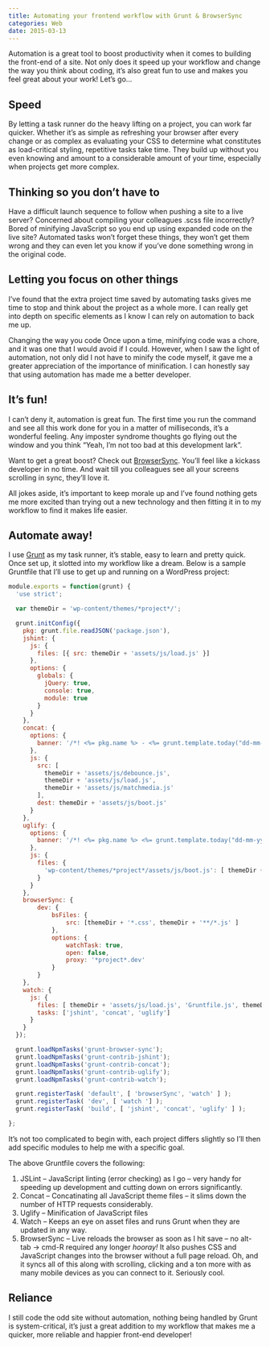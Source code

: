 ```yaml
---
title: Automating your frontend workflow with Grunt & BrowserSync
categories: Web
date: 2015-03-13
---
```


Automation is a great tool to boost productivity when it comes to building the front-end of a site. Not only does it speed up your workflow and change the way you think about coding, it’s also great fun to use and makes you feel great about your work! Let’s go…

## Speed
By letting a task runner do the heavy lifting on a project, you can work far quicker. Whether it’s as simple as refreshing your browser after every change or as complex as evaluating your CSS to determine what constitutes as load-critical styling, repetitive tasks take time. They build up without you even knowing and amount to a considerable amount of your time, especially when projects get more complex.

## Thinking so you don’t have to
Have a difficult launch sequence to follow when pushing a site to a live server? Concerned about compiling your colleagues .scss file incorrectly? Bored of minifying JavaScript so you end up using expanded code on the live site? Automated tasks won’t forget these things, they won’t get them wrong and they can even let you know if you’ve done something wrong in the original code.

## Letting you focus on other things
I’ve found that the extra project time saved by automating tasks gives me time to stop and think about the project as a whole more. I can really get into depth on specific elements as I know I can rely on automation to back me up.

Changing the way you code
Once upon a time, minifying code was a chore, and it was one that I would avoid if I could. However, when I saw the light of automation, not only did I not have to minify the code myself, it gave me a greater appreciation of the importance of minification. I can honestly say that using automation has made me a better developer.

## It’s fun!
I can’t deny it, automation is great fun. The first time you run the command and see all this work done for you in a matter of milliseconds, it’s a wonderful feeling. Any imposter syndrome thoughts go flying out the window and you think “Yeah, I’m not too bad at this development lark”.

Want to get a great boost? Check out [BrowserSync](https://browsersync.io/). You’ll feel like a kickass developer in no time. And wait till you colleagues see all your screens scrolling in sync, they’ll love it.

All jokes aside, it’s important to keep morale up and I’ve found nothing gets me more excited than trying out a new technology and then fitting it in to my workflow to find it makes life easier.

## Automate away!
I use [Grunt](https://gruntjs.com/) as my task runner, it’s stable, easy to learn and pretty quick. Once set up, it slotted into my workflow like a dream. Below is a sample Gruntfile that I’ll use to get up and running on a WordPress project:

```javascript
module.exports = function(grunt) {
  'use strict';

  var themeDir = 'wp-content/themes/*project*/';

  grunt.initConfig({
    pkg: grunt.file.readJSON('package.json'),
    jshint: {
      js: {
        files: [{ src: themeDir + 'assets/js/load.js' }]
      },
      options: {
        globals: {
          jQuery: true,
          console: true,
          module: true
        }
      }
    },
    concat: {
      options: {
        banner: '/*! <%= pkg.name %> - <%= grunt.template.today("dd-mm-yyyy") %> - concatenated */\n'
      },
      js: {
        src: [
          themeDir + 'assets/js/debounce.js',
          themeDir + 'assets/js/load.js',
          themeDir + 'assets/js/matchmedia.js'
        ],
        dest: themeDir + 'assets/js/boot.js'
      }
    },
    uglify: {
      options: {
        banner: '/*! <%= pkg.name %> <%= grunt.template.today("dd-mm-yyyy") %> - minified */\n'
      },
      js: {
        files: {
          'wp-content/themes/*project*/assets/js/boot.js': [ themeDir + 'assets/js/boot.js' ]
        }
      }
    },
    browserSync: {
        dev: {
            bsFiles: {
                src: [themeDir + '*.css', themeDir + '**/*.js' ]
            },
            options: {
                watchTask: true,
                open: false,
                proxy: '*project*.dev'
            }
        }
    },
    watch: {
      js: {
        files: [ themeDir + 'assets/js/load.js', 'Gruntfile.js', themeDir + 'style.css' ],
        tasks: ['jshint', 'concat', 'uglify']
      }
    }
  });

  grunt.loadNpmTasks('grunt-browser-sync');
  grunt.loadNpmTasks('grunt-contrib-jshint');
  grunt.loadNpmTasks('grunt-contrib-concat');
  grunt.loadNpmTasks('grunt-contrib-uglify');
  grunt.loadNpmTasks('grunt-contrib-watch');

  grunt.registerTask( 'default', [ 'browserSync', 'watch' ] );
  grunt.registerTask( 'dev', [ 'watch '] );
  grunt.registerTask( 'build', [ 'jshint', 'concat', 'uglify' ] );

};
```

It’s not too complicated to begin with, each project differs slightly so I’ll then add specific modules to help me with a specific goal.

The above Gruntfile covers the following:

1. JSLint – JavaScript linting (error checking) as I go – very handy for speeding up development and cutting down on errors significantly.
2. Concat – Concatinating all JavaScript theme files – it slims down the number of HTTP requests considerably.
3. Uglify – Minification of JavaScript files
4. Watch – Keeps an eye on asset files and runs Grunt when they are updated in any way.
5. BrowserSync – Live reloads the browser as soon as I hit save – no alt-tab -> cmd-R required any longer *hooray!* It also pushes CSS and JavaScript changes into the browser without a full page reload. Oh, and it syncs all of this along with scrolling, clicking and a ton more with as many mobile devices as you can connect to it. Seriously cool.

## Reliance
I still code the odd site without automation, nothing being handled by Grunt is system-critical, it’s just a great addition to my workflow that makes me a quicker, more reliable and happier front-end developer!
